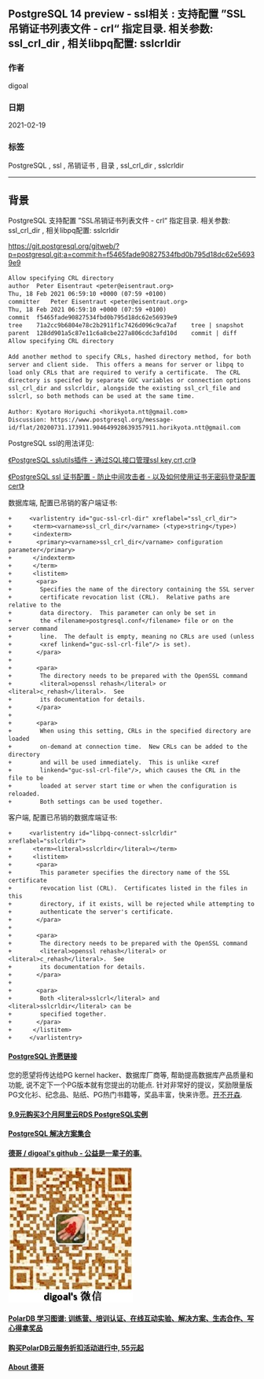 ## PostgreSQL 14 preview - ssl相关 : 支持配置 ”SSL吊销证书列表文件 - crl“ 指定目录. 相关参数: ssl_crl_dir , 相关libpq配置: sslcrldir  
  
### 作者  
digoal  
  
### 日期  
2021-02-19   
  
### 标签  
PostgreSQL , ssl , 吊销证书 , 目录 , ssl_crl_dir , sslcrldir    
  
----  
  
## 背景  
PostgreSQL 支持配置 ”SSL吊销证书列表文件 - crl“ 指定目录. 相关参数: ssl_crl_dir , 相关libpq配置: sslcrldir    
  
https://git.postgresql.org/gitweb/?p=postgresql.git;a=commit;h=f5465fade90827534fbd0b795d18dc62e56939e9  
  
```  
Allow specifying CRL directory  
author	Peter Eisentraut <peter@eisentraut.org>	  
Thu, 18 Feb 2021 06:59:10 +0000 (07:59 +0100)  
committer	Peter Eisentraut <peter@eisentraut.org>	  
Thu, 18 Feb 2021 06:59:10 +0000 (07:59 +0100)  
commit	f5465fade90827534fbd0b795d18dc62e56939e9  
tree	71a2cc9b6804e78c2b2911f1c7426d096c9ca7af	tree | snapshot  
parent	128dd901a5c87e11c6a8cbe227a806cdc3afd10d	commit | diff  
Allow specifying CRL directory  
  
Add another method to specify CRLs, hashed directory method, for both  
server and client side.  This offers a means for server or libpq to  
load only CRLs that are required to verify a certificate.  The CRL  
directory is specifed by separate GUC variables or connection options  
ssl_crl_dir and sslcrldir, alongside the existing ssl_crl_file and  
sslcrl, so both methods can be used at the same time.  
  
Author: Kyotaro Horiguchi <horikyota.ntt@gmail.com>  
Discussion: https://www.postgresql.org/message-id/flat/20200731.173911.904649928639357911.horikyota.ntt@gmail.com  
```  
  
PostgreSQL ssl的用法详见:   
  
[《PostgreSQL sslutils插件 - 通过SQL接口管理ssl key,crt,crl》](../202008/20200814_05.md)    
  
[《PostgreSQL ssl 证书配置 - 防止中间攻击者 - 以及如何使用证书无密码登录配置cert》](../202006/20200619_01.md)    
  
数据库端, 配置已吊销的客户端证书:  
  
```  
+     <varlistentry id="guc-ssl-crl-dir" xreflabel="ssl_crl_dir">  
+      <term><varname>ssl_crl_dir</varname> (<type>string</type>)  
+      <indexterm>  
+       <primary><varname>ssl_crl_dir</varname> configuration parameter</primary>  
+      </indexterm>  
+      </term>  
+      <listitem>  
+       <para>  
+        Specifies the name of the directory containing the SSL server  
+        certificate revocation list (CRL).  Relative paths are relative to the  
+        data directory.  This parameter can only be set in  
+        the <filename>postgresql.conf</filename> file or on the server command  
+        line.  The default is empty, meaning no CRLs are used (unless  
+        <xref linkend="guc-ssl-crl-file"/> is set).  
+       </para>  
+  
+       <para>  
+        The directory needs to be prepared with the OpenSSL command  
+        <literal>openssl rehash</literal> or <literal>c_rehash</literal>.  See  
+        its documentation for details.  
+       </para>  
+  
+       <para>  
+        When using this setting, CRLs in the specified directory are loaded  
+        on-demand at connection time.  New CRLs can be added to the directory  
+        and will be used immediately.  This is unlike <xref  
+        linkend="guc-ssl-crl-file"/>, which causes the CRL in the file to be  
+        loaded at server start time or when the configuration is reloaded.  
+        Both settings can be used together.  
```  
  
客户端, 配置已吊销的数据库端证书:  
  
```  
+     <varlistentry id="libpq-connect-sslcrldir" xreflabel="sslcrldir">  
+      <term><literal>sslcrldir</literal></term>  
+      <listitem>  
+       <para>  
+        This parameter specifies the directory name of the SSL certificate  
+        revocation list (CRL).  Certificates listed in the files in this  
+        directory, if it exists, will be rejected while attempting to  
+        authenticate the server's certificate.  
+       </para>  
+  
+       <para>  
+        The directory needs to be prepared with the OpenSSL command  
+        <literal>openssl rehash</literal> or <literal>c_rehash</literal>.  See  
+        its documentation for details.  
+       </para>  
+  
+       <para>  
+        Both <literal>sslcrl</literal> and <literal>sslcrldir</literal> can be  
+        specified together.  
+       </para>  
+      </listitem>  
+     </varlistentry>  
```  
  
  
#### [PostgreSQL 许愿链接](https://github.com/digoal/blog/issues/76 "269ac3d1c492e938c0191101c7238216")
您的愿望将传达给PG kernel hacker、数据库厂商等, 帮助提高数据库产品质量和功能, 说不定下一个PG版本就有您提出的功能点. 针对非常好的提议，奖励限量版PG文化衫、纪念品、贴纸、PG热门书籍等，奖品丰富，快来许愿。[开不开森](https://github.com/digoal/blog/issues/76 "269ac3d1c492e938c0191101c7238216").  
  
  
#### [9.9元购买3个月阿里云RDS PostgreSQL实例](https://www.aliyun.com/database/postgresqlactivity "57258f76c37864c6e6d23383d05714ea")
  
  
#### [PostgreSQL 解决方案集合](https://yq.aliyun.com/topic/118 "40cff096e9ed7122c512b35d8561d9c8")
  
  
#### [德哥 / digoal's github - 公益是一辈子的事.](https://github.com/digoal/blog/blob/master/README.md "22709685feb7cab07d30f30387f0a9ae")
  
  
![digoal's wechat](../pic/digoal_weixin.jpg "f7ad92eeba24523fd47a6e1a0e691b59")
  
  
#### [PolarDB 学习图谱: 训练营、培训认证、在线互动实验、解决方案、生态合作、写心得拿奖品](https://www.aliyun.com/database/openpolardb/activity "8642f60e04ed0c814bf9cb9677976bd4")
  
  
#### [购买PolarDB云服务折扣活动进行中, 55元起](https://www.aliyun.com/activity/new/polardb-yunparter?userCode=bsb3t4al "e0495c413bedacabb75ff1e880be465a")
  
  
#### [About 德哥](https://github.com/digoal/blog/blob/master/me/readme.md "a37735981e7704886ffd590565582dd0")
  
